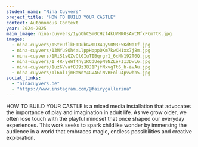 ```yaml
---
student_name: "Nina Cuyvers"
project_title: "HOW TO BUILD YOUR CASTLE"
context: Autonomous Context
year: 2024-2025
main_image: nina-cuyvers/1yoOhCSm0CHzf4kUVMK0sAWcMfxFCmTtR.jpg
images:
  - nina-cuyvers/1SteUflkETDubGwTU34QyS0N3F5KdNa1f.jpg
  - nina-cuyvers/13MYuSQh4aLlppHpppQKm7kwXH1xx7j8m.jpg
  - nina-cuyvers/1RiS1sQZvOlGIuTIBqrgr1_6xNN192T0Q.jpg
  - nina-cuyvers/1_4R-yeWf4hy1RCdUepN9NZLeFII3DwL6.jpg
  - nina-cuyvers/1uz6Vvaf8J9z38J1PjfNxvgTt6_h-avAu.jpg
  - nina-cuyvers/1l6olIjmRaWnY4GVAGiNVBEolu4pvwbb5.jpg
social_links:
  - "ninacuyvers.be"
  - "https://www.instagram.com/@fairygallerina"
---
```

HOW TO BUILD YOUR CASTLE is a mixed media installation that advocates the importance of play and imagination in adult life. As we grow older, we often lose touch with the playful mindset that once shaped our everyday experiences. This work seeks to spark childlike wonder by immersing the audience in a world that embraces magic, endless possibilities and creative exploration.

